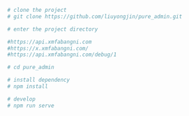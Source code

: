 <!-- # pure_admin -->

<!-- 简体中文 | [English](./README-en-US.md)

## 项目描述

简化官方项目[vue-element-admin](https://github.com/PanJiaChen/vue-element-admin)后台模版

## 项目展示

[演示](https://liuyongjin.github.io/show_admin/#/login)

## 项目启动 -->

<!-- VUE_APP_BASE_API = 'https://adminapi.xmfabangni.com' -->

```bash
# clone the project
# git clone https://github.com/liuyongjin/pure_admin.git

# enter the project directory

#https://api.xmfabangni.com
#https://x.xmfabangni.com/
#https://api.xmfabangni.com/debug/1

# cd pure_admin

# install dependency
# npm install

# develop
# npm run serve
```

<!-- ### 官方地址 -->
<!-- 
[vue-element-admin](https://panjiachen.github.io/vue-element-admin-site/zh/guide).


//测试地址
https://x.xmfabangni.com/#/
## 项目截图

![avatar](./public/screen1.png)

![avatar](./public/screen.png)


## License

[MIT](./LICENSE) -->
